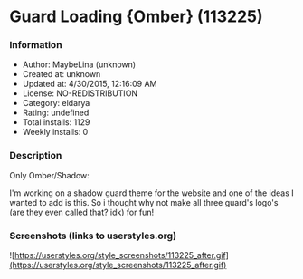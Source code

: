 # Guard Loading {Omber} (113225)

### Information
- Author: MaybeLina (unknown)
- Created at: unknown
- Updated at: 4/30/2015, 12:16:09 AM
- License: NO-REDISTRIBUTION
- Category: eldarya
- Rating: undefined
- Total installs: 1129
- Weekly installs: 0


### Description
Only Omber/Shadow:

I'm working on a shadow guard theme for the website and one of the ideas I wanted to add is this.
So i thought why not make all three guard's logo's (are they even called that? idk) for fun!


### Screenshots (links to userstyles.org)
![https://userstyles.org/style_screenshots/113225_after.gif](https://userstyles.org/style_screenshots/113225_after.gif)


